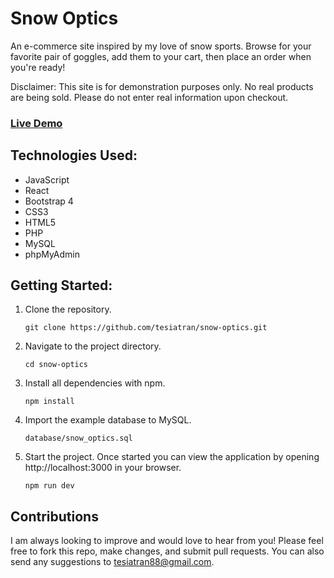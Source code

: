 # Snow Optics

An e-commerce site inspired by my love of snow sports. Browse for your favorite pair of goggles, add them to your cart, then place an order when you're ready!

Disclaimer: This site is for demonstration purposes only. No real products are being sold. Please do not enter real information upon checkout.

### [Live Demo](http://snowoptics.tesiatran.com/)

## Technologies Used:

- JavaScript
- React
- Bootstrap 4
- CSS3
- HTML5
- PHP
- MySQL
- phpMyAdmin

## Getting Started:

1. Clone the repository.

    ```shell
    git clone https://github.com/tesiatran/snow-optics.git
    ```

2. Navigate to the project directory.

    ```shell
    cd snow-optics
    ```

3. Install all dependencies with npm.

    ```shell
    npm install
    ```

4. Import the example database to MySQL.

    ```shell
    database/snow_optics.sql
    ```

5. Start the project. Once started you can view the application by opening http://localhost:3000 in your browser.

    ```shell
    npm run dev
    ```

## Contributions

I am always looking to improve and would love to hear from you! Please feel free to fork this repo, make changes, and submit pull requests. You can also send any suggestions to [tesiatran88@gmail.com](mailto:tesiatran88@gmail.com).
